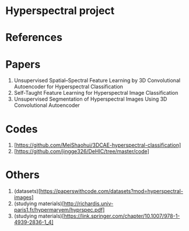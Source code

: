 # Hyperspectral project

# References

# Papers 
1. Unsupervised Spatial–Spectral Feature Learning by 3D Convolutional Autoencoder for Hyperspectral Classification
2. Self-Taught Feature Learning for Hyperspectral Image Classification
3. Unsupervised Segmentation of Hyperspectral Images Using 3D Convolutional Autoencoder

# Codes
1. [https://github.com/MeiShaohui/3DCAE-hyperspectral-classification]
2. [https://github.com/jingge326/DeHIC/tree/master/code]

# Others
1. (datasets)[https://paperswithcode.com/datasets?mod=hyperspectral-images]
2. (studying materials)[http://richardis.univ-paris1.fr/hypermaryem/hyprspec.pdf]
3. (studying materials)[https://link.springer.com/chapter/10.1007/978-1-4939-2836-1_4]

